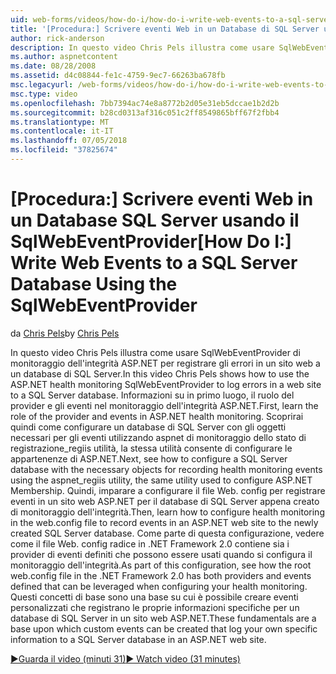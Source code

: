 ```yaml
---
uid: web-forms/videos/how-do-i/how-do-i-write-web-events-to-a-sql-server-database-using-the-sqlwebeventprovider
title: '[Procedura:] Scrivere eventi Web in un Database di SQL Server usando il SqlWebEventProvider | Microsoft Docs'
author: rick-anderson
description: In questo video Chris Pels illustra come usare SqlWebEventProvider di monitoraggio dell'integrità ASP.NET per registrare gli errori in un sito web a un database di SQL Server. Primo, ancella...
ms.author: aspnetcontent
ms.date: 08/28/2008
ms.assetid: d4c08844-fe1c-4759-9ec7-66263ba678fb
msc.legacyurl: /web-forms/videos/how-do-i/how-do-i-write-web-events-to-a-sql-server-database-using-the-sqlwebeventprovider
msc.type: video
ms.openlocfilehash: 7bb7394ac74e8a8772b2d05e31eb5dccae1b2d2b
ms.sourcegitcommit: b28cd0313af316c051c2ff8549865bff67f2fbb4
ms.translationtype: MT
ms.contentlocale: it-IT
ms.lasthandoff: 07/05/2018
ms.locfileid: "37825674"
---
```

<a name="how-do-i-write-web-events-to-a-sql-server-database-using-the-sqlwebeventprovider"></a><span data-ttu-id="9913c-104">[Procedura:] Scrivere eventi Web in un Database SQL Server usando il SqlWebEventProvider</span><span class="sxs-lookup"><span data-stu-id="9913c-104">[How Do I:] Write Web Events to a SQL Server Database Using the SqlWebEventProvider</span></span>
====================
<span data-ttu-id="9913c-105">da [Chris Pels](https://twitter.com/chrispels)</span><span class="sxs-lookup"><span data-stu-id="9913c-105">by [Chris Pels](https://twitter.com/chrispels)</span></span>

<span data-ttu-id="9913c-106">In questo video Chris Pels illustra come usare SqlWebEventProvider di monitoraggio dell'integrità ASP.NET per registrare gli errori in un sito web a un database di SQL Server.</span><span class="sxs-lookup"><span data-stu-id="9913c-106">In this video Chris Pels shows how to use the ASP.NET health monitoring SqlWebEventProvider to log errors in a web site to a SQL Server database.</span></span> <span data-ttu-id="9913c-107">Informazioni su in primo luogo, il ruolo del provider e gli eventi nel monitoraggio dell'integrità ASP.NET.</span><span class="sxs-lookup"><span data-stu-id="9913c-107">First, learn the role of the provider and events in ASP.NET health monitoring.</span></span> <span data-ttu-id="9913c-108">Scoprirai quindi come configurare un database di SQL Server con gli oggetti necessari per gli eventi utilizzando aspnet di monitoraggio dello stato di registrazione\_regiis utilità, la stessa utilità consente di configurare le appartenenze di ASP.NET.</span><span class="sxs-lookup"><span data-stu-id="9913c-108">Next, see how to configure a SQL Server database with the necessary objects for recording health monitoring events using the aspnet\_regiis utility, the same utility used to configure ASP.NET Membership.</span></span> <span data-ttu-id="9913c-109">Quindi, imparare a configurare il file Web. config per registrare eventi in un sito web ASP.NET per il database di SQL Server appena creato di monitoraggio dell'integrità.</span><span class="sxs-lookup"><span data-stu-id="9913c-109">Then, learn how to configure health monitoring in the web.config file to record events in an ASP.NET web site to the newly created SQL Server database.</span></span> <span data-ttu-id="9913c-110">Come parte di questa configurazione, vedere come il file Web. config radice in .NET Framework 2.0 contiene sia i provider di eventi definiti che possono essere usati quando si configura il monitoraggio dell'integrità.</span><span class="sxs-lookup"><span data-stu-id="9913c-110">As part of this configuration, see how the root web.config file in the .NET Framework 2.0 has both providers and events defined that can be leveraged when configuring your health monitoring.</span></span> <span data-ttu-id="9913c-111">Questi concetti di base sono una base su cui è possibile creare eventi personalizzati che registrano le proprie informazioni specifiche per un database di SQL Server in un sito web ASP.NET.</span><span class="sxs-lookup"><span data-stu-id="9913c-111">These fundamentals are a base upon which custom events can be created that log your own specific information to a SQL Server database in an ASP.NET web site.</span></span>

[<span data-ttu-id="9913c-112">&#9654;Guarda il video (minuti 31)</span><span class="sxs-lookup"><span data-stu-id="9913c-112">&#9654; Watch video (31 minutes)</span></span>](https://channel9.msdn.com/Blogs/ASP-NET-Site-Videos/how-do-i-write-web-events-to-a-sql-server-database-using-the-sqlwebeventprovider)
